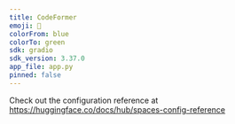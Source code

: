 ```yaml
---
title: CodeFormer
emoji: 🐼
colorFrom: blue
colorTo: green
sdk: gradio
sdk_version: 3.37.0
app_file: app.py
pinned: false
---
```


Check out the configuration reference at https://huggingface.co/docs/hub/spaces-config-reference
